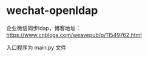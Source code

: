 # wechat-openldap
企业微信同步ldap，博客地址：https://www.cnblogs.com/weavepub/p/11549762.html

入口程序为 main.py 文件
